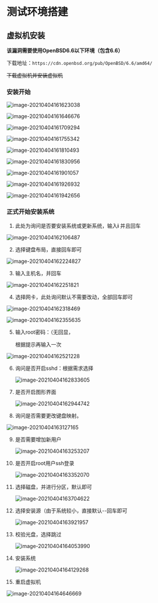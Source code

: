 # 测试环境搭建

## 虚拟机安装

**该漏洞需要使用OpenBSD6.6以下环境（包含6.6）**

下载地址：`https://cdn.openbsd.org/pub/OpenBSD/6.6/amd64/`

~~下载虚拟机并安装虚拟机~~ 

### 安装开始

![image-20210404161623038](https://raw.githubusercontent.com/christopher-x/images/main/image-20210404161623038.png)

![image-20210404161646676](https://raw.githubusercontent.com/christopher-x/images/main/image-20210404161646676.png)

![image-20210404161709294](https://raw.githubusercontent.com/christopher-x/images/main/image-20210404161709294.png)

![image-20210404161755342](https://raw.githubusercontent.com/christopher-x/images/main/image-20210404161755342.png)

![image-20210404161810493](https://raw.githubusercontent.com/christopher-x/images/main/image-20210404161810493.png)

![image-20210404161830956](https://raw.githubusercontent.com/christopher-x/images/main/image-20210404161830956.png)

![image-20210404161901057](https://raw.githubusercontent.com/christopher-x/images/main/image-20210404161901057.png)

![image-20210404161926932](https://raw.githubusercontent.com/christopher-x/images/main/image-20210404161926932.png)

![image-20210404161942656](https://raw.githubusercontent.com/christopher-x/images/main/image-20210404161942656.png)

### 正式开始安装系统

1. 此处为询问是否要安装系统或更新系统，输入**i** 并且回车

![image-20210404162106487](https://raw.githubusercontent.com/christopher-x/images/main/image-20210404162106487.png)

2. 选择键盘布局，直接回车即可

![image-20210404162224827](https://raw.githubusercontent.com/christopher-x/images/main/image-20210404162224827.png)

3. 输入主机名，并回车

![image-20210404162251821](https://raw.githubusercontent.com/christopher-x/images/main/image-20210404162251821.png)

4. 选择网卡，此处询问默认不需要改动，全部回车即可

![image-20210404162318469](https://raw.githubusercontent.com/christopher-x/images/main/image-20210404162318469.png)

![image-20210404162355635](https://raw.githubusercontent.com/christopher-x/images/main/image-20210404162355635.png)

5. 输入root密码：（无回显，

   根据提示再输入一次

![image-20210404162521228](https://raw.githubusercontent.com/christopher-x/images/main/image-20210404162521228.png)

6. 询问是否开启sshd：根据需求选择

   ![image-20210404162833605](https://raw.githubusercontent.com/christopher-x/images/main/image-20210404162833605.png)

7. 是否开启图形界面

   ![image-20210404162944742](https://raw.githubusercontent.com/christopher-x/images/main/image-20210404162944742.png)

8. 询问是否需要更改键盘映射。

![image-20210404163127165](https://raw.githubusercontent.com/christopher-x/images/main/image-20210404163127165.png)

9. 是否需要增加新用户

   ![image-20210404163253207](https://raw.githubusercontent.com/christopher-x/images/main/image-20210404163253207.png)

10. 是否开启root用户ssh登录

    ![image-20210404163352070](https://raw.githubusercontent.com/christopher-x/images/main/image-20210404163352070.png)

11. 选择磁盘，并进行分区，默认即可

    ![image-20210404163704622](https://raw.githubusercontent.com/christopher-x/images/main/image-20210404163704622.png)

12. 选择安装源（由于系统较小，直接默认--回车即可

    ![image-20210404163921957](https://raw.githubusercontent.com/christopher-x/images/main/image-20210404163921957.png)

13. 校验光盘，选择跳过

    ![image-20210404164053990](https://raw.githubusercontent.com/christopher-x/images/main/image-20210404164053990.png)

14. 安装系统

    ![image-20210404164129268](https://raw.githubusercontent.com/christopher-x/images/main/image-20210404164129268.png)

15. 重启虚拟机

![image-20210404164646669](https://raw.githubusercontent.com/christopher-x/images/main/image-20210404164646669.png)

